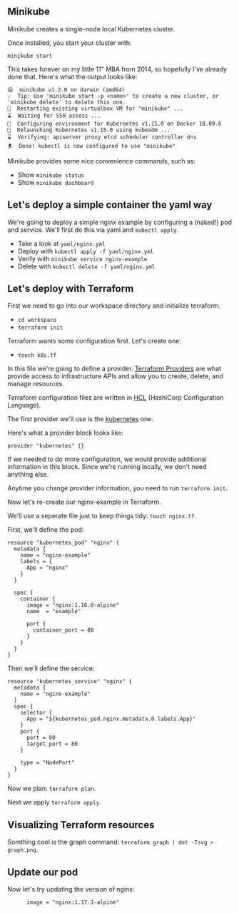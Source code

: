 ## Minikube

Minikube creates a single-node local Kubernetes cluster.

Once installed, you start your cluster with:

`minikube start`

This takes forever on my little 11" MBA from 2014, so hopefully I've already done that.
Here's what the output looks like:

```
😄  minikube v1.2.0 on darwin (amd64)
💡  Tip: Use 'minikube start -p <name>' to create a new cluster, or 'minikube delete' to delete this one.
🔄  Restarting existing virtualbox VM for "minikube" ...
⌛  Waiting for SSH access ...
🐳  Configuring environment for Kubernetes v1.15.0 on Docker 18.09.6
🔄  Relaunching Kubernetes v1.15.0 using kubeadm ...
⌛  Verifying: apiserver proxy etcd scheduler controller dns
🏄  Done! kubectl is now configured to use "minikube"
```

Minikube provides some nice convenience commands, such as:

- Show `minikube status`
- Show `minikube dashboard`

## Let's deploy a simple container the yaml way

We're going to deploy a simple nginx example by configuring a (naked!) pod and service. We'll first do this via yaml and `kubectl apply`.

- Take a look at `yaml/nginx.yml`
- Deploy with `kubectl apply -f yaml/nginx.yml`
- Verify with `minikube service nginx-example`
- Delete with `kubectl delete -f yaml/nginx.yml`

## Let's deploy with Terraform

First we need to go into our workspace directory and initialize terraform.

- `cd workspace`
- `terraform init`

Terraform wants some configuration first. Let's create one:

- `touch k8s.tf`

In this file we're going to define a provider. [Terraform Providers](https://www.terraform.io/docs/providers/) are what provide access to infrastructure APIs and allow you to create, delete, and manage resources.

Terraform configuration files are written in [HCL](https://www.terraform.io/docs/configuration/syntax.html) (HashiCorp Configuration Language).

The first provider we'll use is the [kubernetes](https://www.terraform.io/docs/providers/kubernetes/index.html) one.

Here's what a provider block looks like:

```
provider "kubernetes" {}
```

If we needed to do more configuration, we would provide additional information in this block. Since we're running locally, we don't need anything else.

Anytime you change provider information, you need to run `terraform init`.

Now let's re-create our nginx-example in Terraform.

We'll use a seperate file just to keep things tidy: `touch nginx.tf`.

First, we'll define the pod:

```
resource "kubernetes_pod" "nginx" {
  metadata {
    name = "nginx-example"
    labels = {
      App = "nginx"
    }
  }

  spec {
    container {
      image = "nginx:1.16.0-alpine"
      name  = "example"

      port {
        container_port = 80
      }
    }
  }
}
```

Then we'll define the service:

```
resource "kubernetes_service" "nginx" {
  metadata {
    name = "nginx-example"
  }
  spec {
    selector {
      App = "${kubernetes_pod.nginx.metadata.0.labels.App}"
    }
    port {
      port = 80
      target_port = 80
    }

    type = "NodePort"
  }
}

```

Now we plan: `terraform plan`.

Next we apply `terraform apply`.

## Visualizing Terraform resources

Somthing cool is the graph command: `terraform graph | dot -Tsvg > graph.png`.

## Update our pod

Now let's try updating the version of nginx:

```
      image = "nginx:1.17.1-alpine"
```


